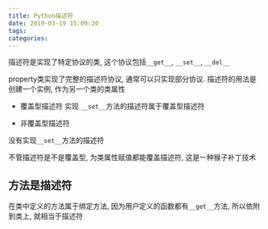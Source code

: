 ```yaml
---
title: Python描述符
date: 2019-03-19 15:09:20
tags:
categories:
---
```


描述符是实现了特定协议的类, 这个协议包括`__get__`, `__set__`, `__del__`

property类实现了完整的描述符协议, 通常可以只实现部分协议. 描述符的用法是创建一个实例, 作为另一个类的类属性

- 覆盖型描述符
实现 `__set__`方法的描述符属于覆盖型描述符

- 非覆盖型描述符

没有实现`__set__`方法的描述符

不管描述符是不是覆盖型, 为类属性赋值都能覆盖描述符, 这是一种猴子补丁技术

## 方法是描述符
在类中定义的方法属于绑定方法, 因为用户定义的函数都有`__get__`方法, 所以依附到类上, 就相当于描述符



